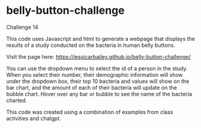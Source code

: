 # belly-button-challenge
Challenge 14

This code uses Javascript and html to generate a webpage that displays the results of a study conducted on the bacteria in human belly buttons. 

Visit the page here:  https://jessicarbailey.github.io/belly-button-challenge/

You can use the dropdown menu to select the id of a person in the study.  When you select their number, their demographic information will show under the dropdown box, their top 10 bacteria and values will show on the bar chart, and the amount of each of their bacteria will update on the bubble chart.  Hover over any bar or bubble to see the name of the bacteria charted.  

This code was created using a combination of examples from class activities and chatgpt.  
